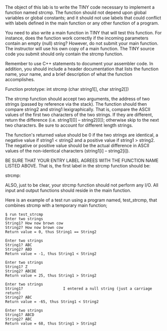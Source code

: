 The object of this lab is to write the TINY code necessary to implement a function named strcmp.  The function should not depend upon global variables or global constants; and it should not use labels that could conflict with labels defined in the main function or any other function of a program. 
 
You need to also write a main function in TINY that will test this function.  For instance, does the function work correctly if the incoming parameters contain an empty (null) string?  However, do not submit your main function.  The instructor will use his own copy of a main function.  The TINY source code you submit should only contain the strcmp function.
 
Remember to use C++ statements to document your assembler code.  In addition, you should include a header documentation that lists the function name, your name, and a brief description of what the function accomplishes.
 
Function prototype:        int strcmp (char string1[], char string2[])
 
The strcmp function should accept two arguments, the address of two strings (passed by reference via the stack). The function should then compare string2 and string1 lexigraphically.  That is, compare the ASCII values of the first two characters of the two strings.  If they are different, return the difference (i.e. string1[0] – string2[0]); otherwise skip to the next two characters.  Be sure to account for different length strings.
 
The function's returned value should be 0 if the two strings are identical, a negative value if string1 < string2 and a positive value if string1 > string2.  The negative or positive value should be the actual difference in ASCII values of the non-identical characters  (string1[i] – string2[i]).
 
 
BE SURE THAT YOUR ENTRY LABEL AGREES WITH THE FUNCTION NAME LISTED ABOVE.  That is, the first label in the strcmp function should be:
 
strcmp:
 
ALSO, just to be clear, your strcmp function should not perform any I/O.  All input and output functions should reside in the main function.
 
Here is an example of a test run using a program named, test_strcmp, that combines strcmp with a temporary main function;
 
 ```
$ run test_strcmp
Enter two strings
String1? How now brown cow
String2? How now brown cow
Return value = 0, thus String1 == String2
 
Enter two strings
String1? ABC
String2? ABD
Return value = -1, thus String1 < String2
 
Enter two strings
String1? Z
String2? ABCDE
Return value = 25, thus String1 > String2
 
Enter two strings
String1?                  I entered a null string (just a carriage return)
String2? ABC
Return value = -65, thus String1 < String2
 
Enter two strings
String1? ABCD
String2? ABC
Return value = 68, thus String1 > String2
```

